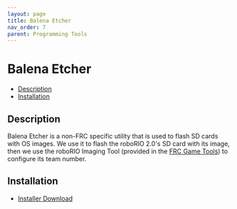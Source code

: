 ```yaml
---
layout: page
title: Balena Etcher
nav_order: 7
parent: Programming Tools
---
```


# Balena Etcher

* [Description](#description)
* [Installation](#installation)

## Description

Balena Etcher is a non-FRC specific utility that is used to flash SD cards with OS images. We use it to flash the roboRIO 2.0's SD card with its image, then we use the roboRIO Imaging Tool (provided in the [FRC Game Tools](/programming_tools/frc_game_tools/)) to configure its team number.

## Installation

* [Installer Download](https://www.balena.io/etcher/)